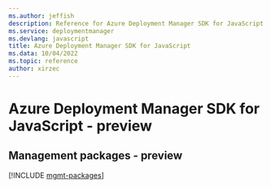 ```yaml
---
ms.author: jeffish
description: Reference for Azure Deployment Manager SDK for JavaScript
ms.service: deploymentmanager
ms.devlang: javascript
title: Azure Deployment Manager SDK for JavaScript
ms.data: 10/04/2022
ms.topic: reference
author: xirzec
---
```

# Azure Deployment Manager SDK for JavaScript - preview

## Management packages - preview
[!INCLUDE [mgmt-packages](deployment-manager-mgmt-index.md)]
